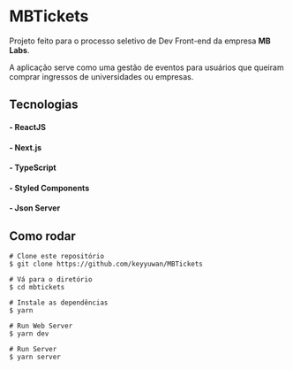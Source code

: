# MBTickets

Projeto feito para o processo seletivo de Dev Front-end da empresa **MB Labs**.

A aplicação serve como uma gestão de eventos para usuários que queiram comprar ingressos de universidades ou empresas.

## Tecnologias

#### - ReactJS

#### - Next.js

#### - TypeScript

#### - Styled Components

#### - Json Server

## Como rodar

```
# Clone este repositório
$ git clone https://github.com/keyyuwan/MBTickets

# Vá para o diretório
$ cd mbtickets

# Instale as dependências
$ yarn

# Run Web Server
$ yarn dev

# Run Server
$ yarn server
```
